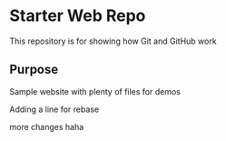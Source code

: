 # Starter Web Repo

This repository is for showing how Git and GitHub work

## Purpose

Sample website with plenty of files for demos



Adding a line for rebase

more changes haha
